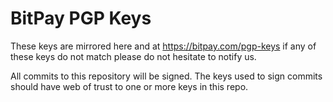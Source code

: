 # BitPay PGP Keys

These keys are mirrored here and at https://bitpay.com/pgp-keys if any of these keys do not match please do not hesitate to notify us.

All commits to this repository will be signed. The keys used to sign commits should have web of trust to one or more keys in this repo.